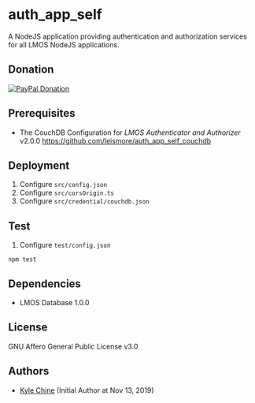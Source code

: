 # auth_app_self

A NodeJS application providing authentication and authorization services for all LMOS NodeJS applications.

## Donation

[![PayPal Donation](https://www.paypalobjects.com/en_AU/i/btn/btn_donateCC_LG.gif)](https://www.paypal.com/cgi-bin/webscr?cmd=_donations&business=SPPJPYRY4D6WC&item_name=Give+people+an+option+to+support+my+open+source+software.&currency_code=AUD&source=url)

## Prerequisites

* The CouchDB Configuration for *LMOS Authenticator and Authorizer* v2.0.0 <https://github.com/leismore/auth_app_self_couchdb>

## Deployment

1. Configure `src/config.json`
2. Configure `src/corsOrigin.ts`
3. Configure `src/credential/couchdb.json`

## Test

1. Configure `test/config.json`

`npm test`

## Dependencies

* LMOS Database 1.0.0

## License

GNU Affero General Public License v3.0

## Authors

* [Kyle Chine](https://www.kylechine.name) (Initial Author at Nov 13, 2019)
